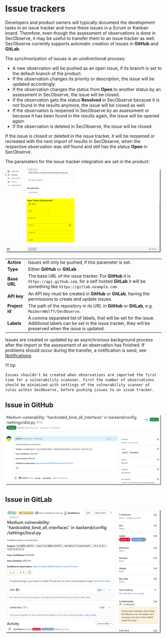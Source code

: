 # Issue trackers

Developers and product owners will typically document the development tasks in an issue tracker and move these issues in a Scrum or Kanban board. Therefore, even though the assessment of observations is done in SecObserve, it may be useful to transfer them to an issue tracker as well. SecObserve currently supports automatic creation of issues in **GitHub** and **GitLab**. 

The synchronization of issues is an unidirectional process:

* A new observation will be pushed as an open issue, if its branch is set to the default branch of the product.
* If the observation changes its priority or description, the issue will be updated accordingly.
* If the observation changes the status from **Open** to another status by an assessment in SecObserve, the issue will be closed.
* If the observation gets the status **Resolved** in SecObserve because it is not found in the results anymore, the issue will be closed as well.
* If the observation is reopened in SecObserve by an assessment or because it has been found in the results again, the issue will be opened again.
* If the observation is deleted in SecObserve, the issue will be closed.

If the issue is closed or deleted in the issue tracker, it will be reopened or recreated with the next import of results in SecObserve, when the respective observation was still found and still has the status **Open** in SecObserve.

The parameters for the issue tracker integration are set in the product:

![Issue tracker integration](../assets/images/screenshot_issue_tracker.png)

| | |
|-|-|
| **Active** | Issues will only be pushed, if this parameter is set. |
| **Type** | Either **GitHub** or **GitLab** |
| **Base URL** | The base URL of the issue tracker. For **GitHub** it is `https://api.github.com`, for a self hosted **GitLab** it will be something like `https://gitlab.example.com`. |
| **API key** | An API key must be created in **GitHub** or **GitLab**, having the permissions to create and update issues. |
| **Project id** | The path of the repository in its URL in **GitHub** or **GitLab**, e.g. `MaibornWolff/SecObserve`. |
| **Labels** | A comma separated list of labels, that will be set for the issue. Additional labels can be set in the issue tracker, they will be preserved when the issue is updated. |

Issues are created or updated by an asynchronous background process after the import or the assessment of an observation has finished. If problems should occur during the transfer, a notification is send, see [Notifications](./notifications.md).

!!! tip

    Issues shouldn't be created when observations are imported the first time for a vulnerability scannner. First the number of observations should be minimized with settings of the vulnerability scanner of rules within SecObserve, before pushing issues to an issue tracker.

## Issue in GitHub

![GitHub issue](../assets/images/screenshot_issue_tracker_github.png)

## Issue in GitLab

![GitLab issue](../assets/images/screenshot_issue_tracker_gitlab.png)
